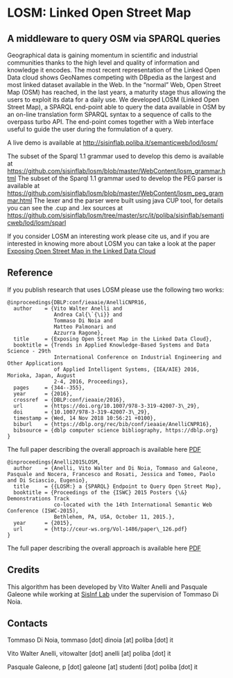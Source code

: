LOSM: Linked Open Street Map 
============================
A middleware to query OSM via SPARQL queries
---------------

Geographical data is gaining momentum in scientific and industrial communities thanks to the high level and quality of information and knowledge it encodes. The most recent representation of the Linked Open Data cloud shows GeoNames competing with DBpedia as the largest and most linked dataset available in the Web. In the “normal” Web, Open Street Map (OSM) has reached, in the last years, a maturity stage thus allowing the users to exploit its data for a daily use. We developed LOSM (Linked Open Street Map), a SPARQL end-point able to query the data available in OSM by an on-line translation form SPARQL syntax to a sequence of calls to the overpass turbo API. The end-point comes together with a Web interface useful to guide the user during the formulation of a query. 

A live demo is available at http://sisinflab.poliba.it/semanticweb/lod/losm/

The subset of the Sparql 1.1 grammar used to develop this demo is available at https://github.com/sisinflab/losm/blob/master/WebContent/losm_grammar.html
The subset of the Sparql 1.1 grammar used to develop the PEG parser is available at https://github.com/sisinflab/losm/blob/master/WebContent/losm_peg_grammar.html
The lexer and the parser were built using java CUP tool, for details you can see the .cup and .lex sources at https://github.com/sisinflab/losm/tree/master/src/it/poliba/sisinflab/semanticweb/lod/losm/sparl

If you consider LOSM an interesting work please cite us, and if you are interested in knowing more about LOSM you can take a look at the paper [Exposing Open Street Map in the Linked Data Cloud](http://link.springer.com/chapter/10.1007/978-3-319-42007-3_29)

## Reference
If you publish research that uses LOSM please use the following two works:
~~~
@inproceedings{DBLP:conf/ieaaie/AnelliCNPR16,
  author    = {Vito Walter Anelli and
               Andrea Cal{\`{\i}} and
               Tommaso Di Noia and
               Matteo Palmonari and
               Azzurra Ragone},
  title     = {Exposing Open Street Map in the Linked Data Cloud},
  booktitle = {Trends in Applied Knowledge-Based Systems and Data Science - 29th
               International Conference on Industrial Engineering and Other Applications
               of Applied Intelligent Systems, {IEA/AIE} 2016, Morioka, Japan, August
               2-4, 2016, Proceedings},
  pages     = {344--355},
  year      = {2016},
  crossref  = {DBLP:conf/ieaaie/2016},
  url       = {https://doi.org/10.1007/978-3-319-42007-3\_29},
  doi       = {10.1007/978-3-319-42007-3\_29},
  timestamp = {Wed, 14 Nov 2018 10:56:21 +0100},
  biburl    = {https://dblp.org/rec/bib/conf/ieaaie/AnelliCNPR16},
  bibsource = {dblp computer science bibliography, https://dblp.org}
}
~~~
The full paper describing the overall approach is available here [PDF](http://link.springer.com/chapter/10.1007/978-3-319-42007-3_29)

~~~
@inproceedings{Anelli2015LOSM,
  author    = {Anelli, Vito Walter and Di Noia, Tommaso and Galeone, Pasquale and Nocera, Francesco and Rosati, Jessica and Tomeo, Paolo and Di Sciascio, Eugenio},
  title     = {{LOSM:} a {SPARQL} Endpoint to Query Open Street Map},
  booktitle = {Proceedings of the {ISWC} 2015 Posters {\&} Demonstrations Track
               co-located with the 14th International Semantic Web Conference (ISWC-2015),
               Bethlehem, PA, USA, October 11, 2015.},
  year      = {2015},
  url       = {http://ceur-ws.org/Vol-1486/paper\_126.pdf}
}
~~~
The full paper describing the overall approach is available here [PDF](https://github.com/vitowalteranelli/losm/blob/master/Anelli2015LOSM.pdf)

## Credits
This algorithm has been developed by Vito Walter Anelli and Pasquale Galeone while working at [SisInf Lab](http://sisinflab.poliba.it) under the supervision of Tommaso Di Noia.  

## Contacts

   Tommaso Di Noia, tommaso [dot] dinoia [at] poliba [dot] it  
   
   Vito Walter Anelli, vitowalter [dot] anelli [at] poliba [dot] it 
   
   Pasquale Galeone, p [dot] galeone [at] studenti [dot] poliba [dot] it  
